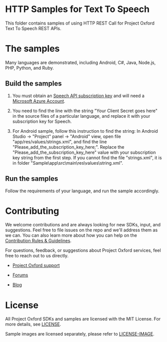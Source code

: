 HTTP Samples for Text To Speech
===============================

This folder contains samples of using HTTP REST Call for Project Oxford
Text To Speech REST APIs.

The samples
===========

Many languages are demonstrated, including Android, C#, Java, Node.js, PHP, Python, and Ruby.

Build the samples
----------------

1. You must obtain an [Speech API subscription
    key](<http://www.projectoxford.ai/doc/general/subscription-key-mgmt>) and
    will need a [Microsoft Azure Account](<http://www.azure.com>).

2. You need to find the line with the string "Your Client Secret goes here" in the source files of
a particular language, and replace it with your subscription key for Speech.

3. For Android sample, follow this instruction to find the string:
In Android Studio -\> "Project" panel -\> "Android" view, open file
    "app/res/values/strings.xml", and find the line
    "Please\_add\_the\_subscription\_key\_here;". Replace the
    "Please\_add\_the\_subscription\_key\_here" value with your subscription key
    string from the first step. If you cannot find the file "strings.xml", it is
    in folder "Sample\app\src\main\res\values\string.xml".

Run the samples
--------------

Follow the requirements of your language, and run the sample accordingly.

Contributing
============
We welcome contributions and are always looking for new SDKs, input, and
suggestions. Feel free to file issues on the repo and we'll address them as we can. You can also learn more about how you can help on the [Contribution
Rules & Guidelines](<CONTRIBUTING.md>).

For questions, feedback, or suggestions about Project Oxford services, feel free to reach out to us directly.

-   [Project Oxford support](<mailto:oxfordSup@microsoft.com?subject=Project%20Oxford%20Support>)

-   [Forums](<https://social.msdn.microsoft.com/forums/azure/en-US/home?forum=mlapi>)

-   [Blog](<https://blogs.technet.com/b/machinelearning/archive/tags/project+oxford/default.aspx>)

License
=======

All Project Oxford SDKs and samples are licensed with the MIT License. For more details, see
[LICENSE](<LICENSE.md>).

Sample images are licensed separately, please refer to [LICENSE-IMAGE](</LICENSE-IMAGE.md>).

